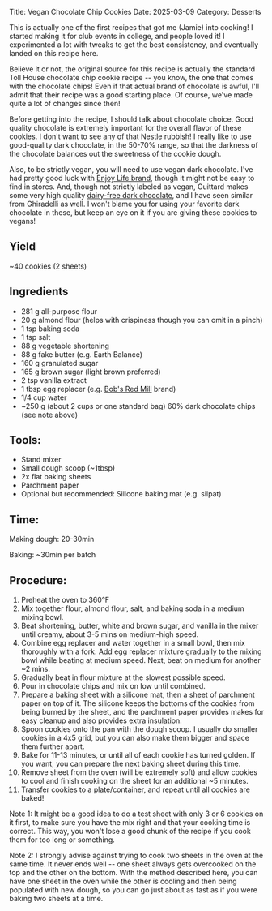 Title: Vegan Chocolate Chip Cookies
Date: 2025-03-09
Category: Desserts

This is actually one of the first recipes that got me (Jamie) into cooking! I started making it for club events in college, and people loved it! I experimented a lot with tweaks to get the best consistency, and eventually landed on this recipe here.

Believe it or not, the original source for this recipe is actually the standard Toll House chocolate chip cookie recipe -- you know, the one that comes with the chocolate chips! Even if that actual brand of chocolate is awful, I'll admit that their recipe was a good starting place. Of course, we've made quite a lot of changes since then!

Before getting into the recipe, I should talk about chocolate choice. Good quality chocolate is extremely important for the overall flavor of these cookies. I don't want to see any of that Nestle rubbish! I really like to use good-quality dark chocolate, in the 50-70% range, so that the darkness of the chocolate balances out the sweetness of the cookie dough.

Also, to be strictly vegan, you will need to use vegan dark chocolate.  I've had pretty good luck with [Enjoy Life brand](https://www.amazon.com/Chocolate-Multi-Pack-Packages-Dairy-Free-Gluten-Free/dp/B00OWMIEYG/ref=sr_1_5?keywords=enjoy+life+dark+chocolate+chips&qid=1650825477&sprefix=enjoy+life+dark+choc%2Caps%2C131&sr=8-5), though it might not be easy to find in stores. And, though not strictly labeled as vegan, Guittard makes some very high quality [dairy-free dark chocolate](https://www.guittard.com/dairy-free), and I have seen similar from Ghiradelli as well. I won't blame you for using your favorite dark chocolate in these, but keep an eye on it if you are giving these cookies to vegans!

## Yield
~40 cookies (2 sheets)

## Ingredients
- 281 g all-purpose flour
- 20 g almond flour (helps with crispiness though you can omit in a pinch)
- 1 tsp baking soda
- 1 tsp salt
- 88 g vegetable shortening
- 88 g fake butter (e.g. Earth Balance)
- 160 g granulated sugar
- 165 g brown sugar (light brown preferred)
- 2 tsp vanilla extract
- 1 tbsp egg replacer (e.g. [Bob's Red Mill](https://www.amazon.com/Bobs-Red-Mill-Gluten-Replacer/dp/B01LZZUP98?th=1) brand)
- 1/4 cup water
- ~250 g (about 2 cups or one standard bag) 60% dark chocolate chips (see note above)

## Tools:
- Stand mixer
- Small dough scoop (~1tbsp)
- 2x flat baking sheets
- Parchment paper
- Optional but recommended: Silicone baking mat (e.g. silpat)

## Time:
Making dough: 20-30min

Baking: ~30min per batch

## Procedure:
1. Preheat the oven to 360°F
2. Mix together flour, almond flour, salt, and baking soda in a medium mixing bowl.
3. Beat shortening, butter, white and brown sugar, and vanilla in the mixer until creamy, about 3-5 mins on medium-high speed.
4. Combine egg replacer and water together in a small bowl, then mix thoroughly with a fork. Add egg replacer mixture gradually to the mixing bowl while beating at medium speed. Next, beat on medium for another ~2 mins.
5. Gradually beat in flour mixture at the slowest possible speed.
6. Pour in chocolate chips and mix on low until combined.
7. Prepare a baking sheet with a silicone mat, then a sheet of parchment paper on top of it.  The silicone keeps the bottoms of the cookies from being burned by the sheet, and the parchment paper provides makes for easy cleanup and also provides extra insulation.
8. Spoon cookies onto the pan with the dough scoop.  I usually do smaller cookies in a 4x5 grid, but you can also make them bigger and space them further apart.
9. Bake for 11-13 minutes, or until all of each cookie has turned golden.  If you want, you can prepare the next baking sheet during this time.
10. Remove sheet from the oven (will be extremely soft) and allow cookies to cool and finish cooking on the sheet for an additional ~5 minutes.
11. Transfer cookies to a plate/container, and repeat until all cookies are baked!

Note 1: It might be a good idea to do a test sheet with only 3 or 6 cookies on it first, to make sure you have the mix right and that your cooking time is correct.  This way, you won't lose a good chunk of the recipe if you cook them for too long or something.

Note 2: I strongly advise against trying to cook two sheets in the oven at the same time.  It never ends well -- one sheet always gets overcooked on the top and the other on the bottom.  With the method described here, you can have one sheet in the oven while the other is cooling and then being populated with new dough, so you can go just about as fast as if you were baking two sheets at a time.